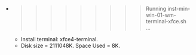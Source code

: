 * >>>>>>>>> Running inst-min-win-01-wm-terminal-xfce.sh ...
  * Install terminal: xfce4-terminal.
  * Disk size = 2111048K. Space Used = 8K.
